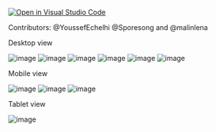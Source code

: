 [![Open in Visual Studio Code](https://classroom.github.com/assets/open-in-vscode-c66648af7eb3fe8bc4f294546bfd86ef473780cde1dea487d3c4ff354943c9ae.svg)](https://classroom.github.com/online_ide?assignment_repo_id=9231147&assignment_repo_type=AssignmentRepo)

Contributors: @YoussefEchelhi @Sporesong and @malinlena

Desktop view

![image](https://user-images.githubusercontent.com/114922923/205516854-e21a792b-865f-4c5a-8255-6a31c3157c98.png)
![image](https://user-images.githubusercontent.com/114922923/205516871-41ba53f4-755f-42e2-a778-4d3e093f7255.png)
![image](https://user-images.githubusercontent.com/114922923/205516894-297c6281-7679-4f97-85bf-62b8c3e1bdbb.png)
![image](https://user-images.githubusercontent.com/114922923/205517334-c91899cf-c153-4975-b88d-db4f142eeefc.png)
![image](https://user-images.githubusercontent.com/114922923/205517326-2e732703-5c36-4261-968f-6e4dcfb144d1.png)
![image](https://user-images.githubusercontent.com/114922923/205517419-1ccb9cec-b481-4912-9014-1b61b6951200.png)

Mobile view

![image](https://user-images.githubusercontent.com/114922923/205517470-66c42d47-ff6d-41eb-a01a-e1b8cf4b82e6.png)
![image](https://user-images.githubusercontent.com/114922923/205517482-4c3d0d81-5138-4de5-86b9-28c1f7f456d9.png)
![image](https://user-images.githubusercontent.com/114922923/205517499-c7e3da2b-d37d-48f8-bcc9-ed21f62a9f99.png)

Tablet view 

![image](https://user-images.githubusercontent.com/114922923/205517555-14872106-d574-4774-b0c4-e867fdd676e4.png)


